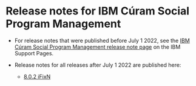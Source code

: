 # Release notes for IBM Cúram Social Program Management

* For release notes that were published before July 1 2022, see the [IBM Cúram Social Program Management release note page](https://www.ibm.com/support/pages/node/713035) on the IBM Support Pages.

* Release notes for all releases after July 1 2022 are published here:

  * [8.0.2 iFixN](SPM-8010-Release-Notes.html)
